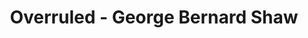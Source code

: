 ---
layout: production
title: Overruled - George Bernard Shaw
dates: April 11, 2014
location: Mary's Attic, Chicago
production:
  - name: Angeli Primlani
    title: Director
    bio_url: http://accidentalshakespeare.com/company/angeli_primlani
  - name: Benjamin Dionysus
    title: Stage Manager/Lighting Design
    bio_url: http://accidentalshakespeare.com/company/benjamin_dionysus
synopsis: Two couples taking a holiday from their respective spouses discover that they have accidentally swapped spouses in their adulterous affairs!  Overruled is a funny exploration of the world of marriage.
cast:
- actor: Sherry Legare
  role: Mrs. Lunn
  actor_bio_url: http://accidentalshakespeare.com/company/sherry_legare
- actor: Laurie Lister
  role: Mrs. Juno
  actor_bio_url: 
- actor: Chris Aruffo
  role: Mr. Juno
  actor_bio_url: http://accidentalshakespeare.com/company/chris_aruffo
- actor: Gary Henderson
  role: Mr. Lunn
  actor_bio_url: 

---
